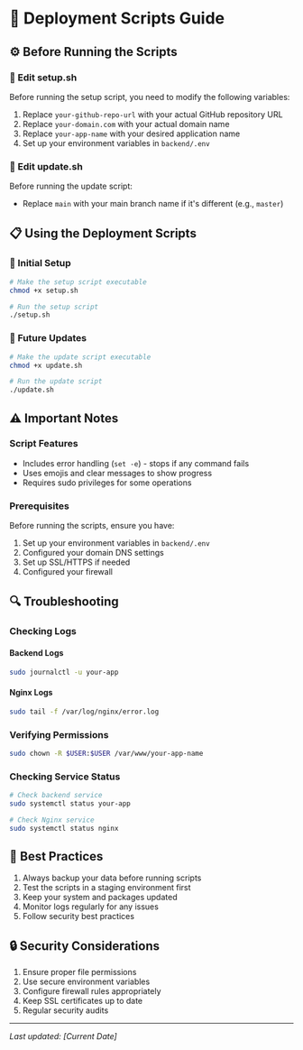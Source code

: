 # 🚀 Deployment Scripts Guide


## ⚙️ Before Running the Scripts

### 📝 Edit setup.sh

Before running the setup script, you need to modify the following variables:

1. Replace `your-github-repo-url` with your actual GitHub repository URL
2. Replace `your-domain.com` with your actual domain name
3. Replace `your-app-name` with your desired application name
4. Set up your environment variables in `backend/.env`

### 📝 Edit update.sh

Before running the update script:
- Replace `main` with your main branch name if it's different (e.g., `master`)


## 📋 Using the Deployment Scripts

### 🔧 Initial Setup

```bash
# Make the setup script executable
chmod +x setup.sh

# Run the setup script
./setup.sh
```

### 🔄 Future Updates

```bash
# Make the update script executable
chmod +x update.sh

# Run the update script
./update.sh
```


## ⚠️ Important Notes

### Script Features
- Includes error handling (`set -e`) - stops if any command fails
- Uses emojis and clear messages to show progress
- Requires sudo privileges for some operations

### Prerequisites
Before running the scripts, ensure you have:
1. Set up your environment variables in `backend/.env`
2. Configured your domain DNS settings
3. Set up SSL/HTTPS if needed
4. Configured your firewall

## 🔍 Troubleshooting

### Checking Logs

#### Backend Logs
```bash
sudo journalctl -u your-app
```

#### Nginx Logs
```bash
sudo tail -f /var/log/nginx/error.log
```

### Verifying Permissions
```bash
sudo chown -R $USER:$USER /var/www/your-app-name
```

### Checking Service Status
```bash
# Check backend service
sudo systemctl status your-app

# Check Nginx service
sudo systemctl status nginx
```

## 📝 Best Practices

1. Always backup your data before running scripts
2. Test the scripts in a staging environment first
3. Keep your system and packages updated
4. Monitor logs regularly for any issues
5. Follow security best practices

## 🔒 Security Considerations

1. Ensure proper file permissions
2. Use secure environment variables
3. Configure firewall rules appropriately
4. Keep SSL certificates up to date
5. Regular security audits

---

*Last updated: [Current Date]*
